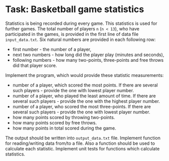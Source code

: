 # Task: Basketball game statistics

Statistics is being recorded during every game. This statistics is used for further games. 
The total number of players `n` (`n < 13`), who have participated in the games,
is provided in the first line of data file `input_data.txt`. 
Six natural numbers are provided in each following row:
- first number - the number of a player, 
- next two numbers - how long did the player play (minutes and seconds),
- following numbers - how many two-points, three-points and free throws did that player score.

Implement the program, which would provide these statistic measurements:
- number of a player, which scored the most points. If there are several such players - provide the one with lowest player number.
- number of a player, who played the least amount of time. If there are several such players - provide the one with the highest player number.
- number of a player, who scored the most three-points. If there are several such players - provide the one with lowest player number.
- how many points scored by throwing two-points.
- how many points scored by free throws.
- how many points in total scored during the game.

The output should be written into `output_data.txt` file.
Implement function for reading/writing data from/to a file.
Also a function should be used to calculate each statistic.
Implement unit tests for functions which calculate statistics.
